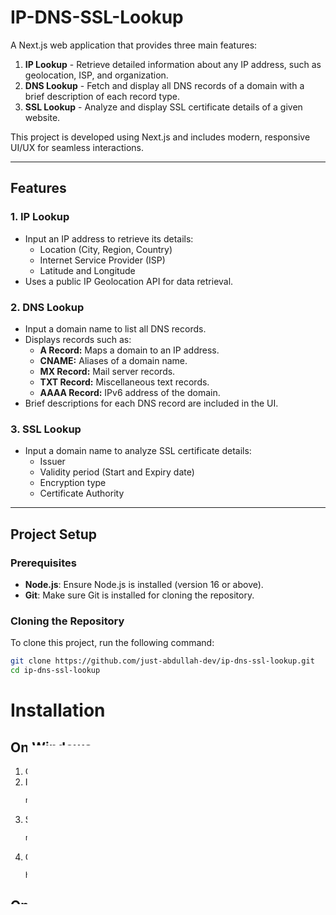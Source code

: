 # IP-DNS-SSL-Lookup

A Next.js web application that provides three main features:
1. **IP Lookup** - Retrieve detailed information about any IP address, such as geolocation, ISP, and organization.
2. **DNS Lookup** - Fetch and display all DNS records of a domain with a brief description of each record type.
3. **SSL Lookup** - Analyze and display SSL certificate details of a given website.

This project is developed using Next.js and includes modern, responsive UI/UX for seamless interactions.

---

## Features

### 1. **IP Lookup**
- Input an IP address to retrieve its details:
  - Location (City, Region, Country)
  - Internet Service Provider (ISP)
  - Latitude and Longitude
- Uses a public IP Geolocation API for data retrieval.

### 2. **DNS Lookup**
- Input a domain name to list all DNS records.
- Displays records such as:
  - **A Record:** Maps a domain to an IP address.
  - **CNAME:** Aliases of a domain name.
  - **MX Record:** Mail server records.
  - **TXT Record:** Miscellaneous text records.
  - **AAAA Record:** IPv6 address of the domain.
- Brief descriptions for each DNS record are included in the UI.

### 3. **SSL Lookup**
- Input a domain name to analyze SSL certificate details:
  - Issuer
  - Validity period (Start and Expiry date)
  - Encryption type
  - Certificate Authority

---

## Project Setup

### Prerequisites
- **Node.js**: Ensure Node.js is installed (version 16 or above).
- **Git**: Make sure Git is installed for cloning the repository.

### Cloning the Repository
To clone this project, run the following command:
```bash
git clone https://github.com/just-abdullah-dev/ip-dns-ssl-lookup.git
cd ip-dns-ssl-lookup

```
# Installation

## On Windows:
1. Open **PowerShell** or **Command Prompt**.
2. Install dependencies:
   ```bash
   npm install
   ```
3. Start the development server:
   ```bash
   npm run dev
   ```
4. Open the project in your browser:
   ```arduino
   http://localhost:3000
   ```

## On macOS:
1. Open the **Terminal**.
2. Install dependencies:
   ```bash
   npm install
   ```
3. Start the development server:
   ```bash
   npm run dev
   ```
4. Open the project in your browser:
   ```arduino
   http://localhost:3000
   ```

---

# Deployment

This project is built for easy deployment on platforms like **Vercel**, **Netlify**, or traditional hosting providers.

## Build for Production
To build the app for production:
```bash
npm run build
npm run start
```

---

# Tools & Technologies Used
- **Next.js**: React framework for building server-rendered and static web applications.
- **Tailwind CSS**: For creating responsive and modern UI designs.
- **APIs**: Utilized external APIs for retrieving IP, DNS, and SSL data.
- **Axios**: Simplified HTTP requests and handling API calls.

---

# Author

This project is developed and maintained by **[@just-abdullah-dev](https://github.com/just-abdullah-dev)**.
```
